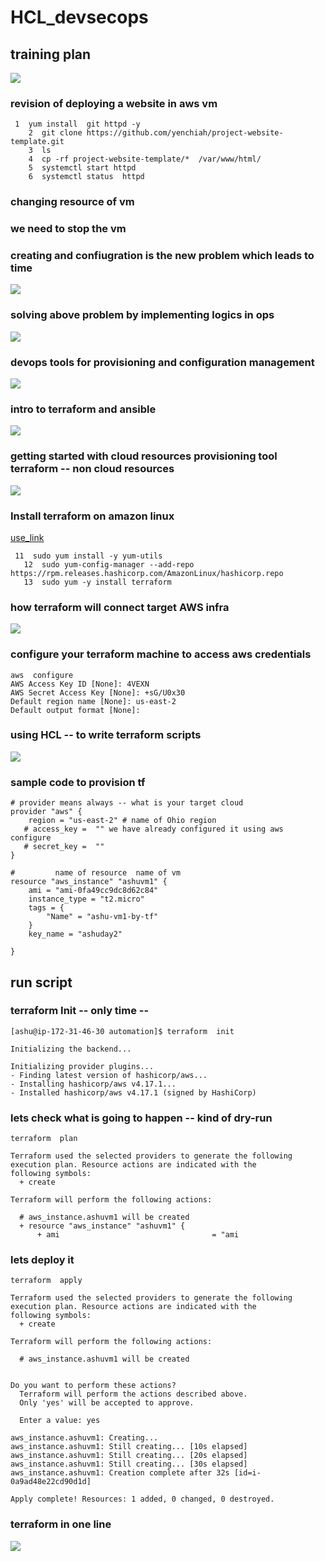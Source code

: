 # HCL_devsecops

## training plan 

<img src="plan.png">

### revision of deploying a website in aws vm 

```
 1  yum install  git httpd -y 
    2  git clone https://github.com/yenchiah/project-website-template.git
    3  ls
    4  cp -rf project-website-template/*  /var/www/html/
    5  systemctl start httpd
    6  systemctl status  httpd
```

### changing resource of vm 

### we need to stop the vm 

### creating and confiugration is the new problem which leads to time 

<img src="prob1.png">

### solving above problem by implementing logics in ops 

<img src="prob2.png">

### devops tools for provisioning and configuration management

<img src="devops.png">

### intro to terraform and ansible 

<img src="devops1.png">

### getting started with cloud resources provisioning tool  terraform -- non cloud resources 

<img src="terraform.png">

### Install terraform on amazon linux 

[use_link](https://learn.hashicorp.com/tutorials/terraform/install-cli)

```
 11  sudo yum install -y yum-utils
   12  sudo yum-config-manager --add-repo https://rpm.releases.hashicorp.com/AmazonLinux/hashicorp.repo
   13  sudo yum -y install terraform
```

### how terraform will connect target AWS infra 

<img src="api.png">

### configure your terraform machine to access aws credentials 

```
aws  configure  
AWS Access Key ID [None]: 4VEXN
AWS Secret Access Key [None]: +sG/U0x30
Default region name [None]: us-east-2
Default output format [None]: 
```

### using HCL -- to write terraform scripts 

<img src="hcl.png">

### sample code to provision tf 

```
# provider means always -- what is your target cloud 
provider "aws" {
    region = "us-east-2" # name of Ohio region  
   # access_key =  "" we have already configured it using aws configure 
   # secret_key =  ""
}

#         name of resource  name of vm 
resource "aws_instance" "ashuvm1" {
    ami = "ami-0fa49cc9dc8d62c84"
    instance_type = "t2.micro"
    tags = {
        "Name" = "ashu-vm1-by-tf"
    }
    key_name = "ashuday2"
    
} 

```

## run script 

### terraform Init -- only time --

```
[ashu@ip-172-31-46-30 automation]$ terraform  init 

Initializing the backend...

Initializing provider plugins...
- Finding latest version of hashicorp/aws...
- Installing hashicorp/aws v4.17.1...
- Installed hashicorp/aws v4.17.1 (signed by HashiCorp)

```

### lets check what is going to happen -- kind of dry-run 

```
terraform  plan 

Terraform used the selected providers to generate the following execution plan. Resource actions are indicated with the
following symbols:
  + create

Terraform will perform the following actions:

  # aws_instance.ashuvm1 will be created
  + resource "aws_instance" "ashuvm1" {
      + ami                                  = "ami
```

### lets deploy it 

```
terraform  apply 

Terraform used the selected providers to generate the following execution plan. Resource actions are indicated with the
following symbols:
  + create

Terraform will perform the following actions:

  # aws_instance.ashuvm1 will be created
  
  
Do you want to perform these actions?
  Terraform will perform the actions described above.
  Only 'yes' will be accepted to approve.

  Enter a value: yes

aws_instance.ashuvm1: Creating...
aws_instance.ashuvm1: Still creating... [10s elapsed]
aws_instance.ashuvm1: Still creating... [20s elapsed]
aws_instance.ashuvm1: Still creating... [30s elapsed]
aws_instance.ashuvm1: Creation complete after 32s [id=i-0a9ad48e22cd90d1d]

Apply complete! Resources: 1 added, 0 changed, 0 destroyed.
```

### terraform in one line 

<img src="terraform111.png">



